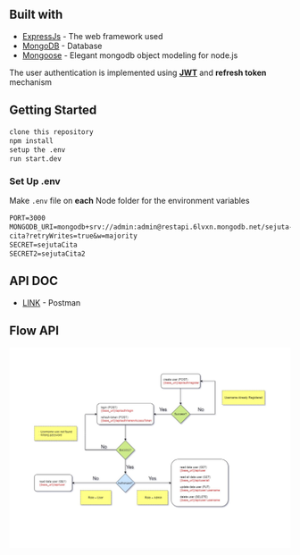 ## Built with

* [ExpressJs](https://expressjs.com/) - The web framework used
* [MongoDB](https://www.mongodb.com/1) - Database
* [Mongoose](https://mongoosejs.com/) - Elegant mongodb object modeling for node.js

The user authentication is implemented using **[JWT](https://jwt.io/)** and **refresh token** mechanism

## Getting Started
```
clone this repository
npm install
setup the .env
run start.dev
```

### Set Up .env

Make `.env` file on **each** Node folder for the environment variables

```dosini
PORT=3000
MONGODB_URI=mongodb+srv://admin:admin@restapi.6lvxn.mongodb.net/sejuta-cita?retryWrites=true&w=majority
SECRET=sejutaCita
SECRET2=sejutaCita2
```

## API DOC
* [LINK](https://documenter.getpostman.com/view/13775058/TzRa64Cs) - Postman

## Flow API
![](./media/Flow-API.jpg)